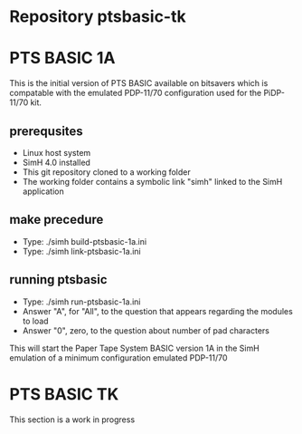 # Repository ptsbasic-tk

# PTS BASIC 1A

This is the initial version of PTS BASIC available on bitsavers
which is compatable with the emulated PDP-11/70 configuration
used for the PiDP-11/70 kit.

## prerequsites

- Linux host system
- SimH 4.0 installed
- This git repository cloned to a working folder
- The working folder contains a symbolic link "simh" linked to
the SimH application

## make precedure

- Type: ./simh build-ptsbasic-1a.ini
- Type: ./simh link-ptsbasic-1a.ini

## running ptsbasic

- Type: ./simh run-ptsbasic-1a.ini
- Answer "A", for "All", to the question that appears regarding the modules to load
- Answer "0", zero, to the question about number of pad characters

This will start the Paper Tape System BASIC version 1A in the SimH emulation of a minimum configuration
emulated PDP-11/70

# PTS BASIC TK

This section is a work in progress
